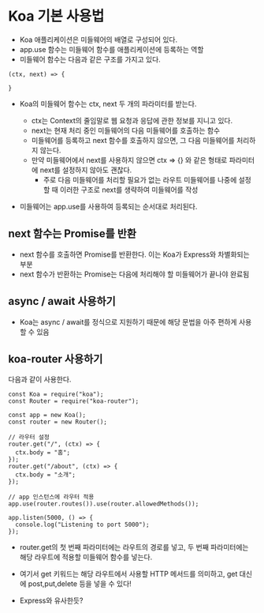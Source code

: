 # Koa 기본 사용법

- Koa 애플리케이션은 미들웨어의 배열로 구성되어 있다.
- app.use 함수는 미들웨어 함수를 애플리케이션에 등록하는 역할
- 미들웨어 함수는 다음과 같은 구조를 가지고 있다.

```
(ctx, next) => {

}
```

- Koa의 미들웨어 함수는 ctx, next 두 개의 파라미터를 받는다.

  - ctx는 Context의 줄임말로 웹 요청과 응답에 관한 정보를 지니고 있다.
  - next는 현재 처리 중인 미들웨어의 다음 미들웨어를 호출하는 함수
  - 미들웨어를 등록하고 next 함수를 호출하지 않으면, 그 다음 미들웨어를 처리하지 않는다.
  - 만약 미들웨어에서 next를 사용하지 않으면 ctx => {} 와 같은 형태로 파라미터에 next를 설정하지 않아도 괜찮다.
    - 주로 다음 미들웨어를 처리할 필요가 없는 라우트 미들웨어를 나중에 설정할 때 이러한 구조로 next를 생략하여 미들웨어를 작성

- 미들웨어는 app.use를 사용하여 등록되는 순서대로 처리된다.

## next 함수는 Promise를 반환

- next 함수를 호출하면 Promise를 반환한다. 이는 Koa가 Express와 차별화되는 부분
- next 함수가 반환하는 Promise는 다음에 처리해야 할 미들웨어가 끝나야 완료됨

## async / await 사용하기

- Koa는 async / await를 정식으로 지원하기 때문에 해당 문법을 아주 편하게 사용할 수 있음

## koa-router 사용하기

다음과 같이 사용한다.

```
const Koa = require("koa");
const Router = require("koa-router");

const app = new Koa();
const router = new Router();

// 라우터 설정
router.get("/", (ctx) => {
  ctx.body = "홈";
});
router.get("/about", (ctx) => {
  ctx.body = "소개";
});

// app 인스턴스에 라우터 적용
app.use(router.routes()).use(router.allowedMethods());

app.listen(5000, () => {
  console.log("Listening to port 5000");
});

```

- router.get의 첫 번째 파라미터에는 라우트의 경로를 넣고, 두 번째 파라미터에는 해당 라우트에 적용할 미들웨어 함수를 넣는다.

- 여기서 get 키워드는 해당 라우트에서 사용할 HTTP 메서드를 의미하고, get 대신에 post,put,delete 등을 넣을 수 있다!

- Express와 유사한듯?
